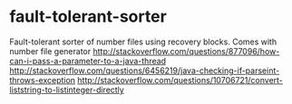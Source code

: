 # fault-tolerant-sorter
Fault-tolerant sorter of number files using recovery blocks. Comes with number file generator
http://stackoverflow.com/questions/877096/how-can-i-pass-a-parameter-to-a-java-thread
http://stackoverflow.com/questions/6456219/java-checking-if-parseint-throws-exception
http://stackoverflow.com/questions/10706721/convert-liststring-to-listinteger-directly
